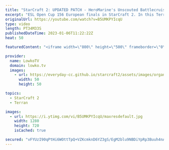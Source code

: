 ```yaml
---
title: "StarCraft 2: UPDATED PATCH - HeroMarine's Unscouted Battlecruisers! (Best-of-5)"
excerpt: "ESL Open Cup 156 European finals in StarCraft 2. In this Terran versus Terran between HeroMarine and uThermal I go over the new and updated patch notes in StarCraft 2 for the Terran. They're mostly similar to the previously announced list, but units such as Viking, the Liberator and the Cyclone get some"
originalUrl: https://youtube.com/watch?v=B5UMKPYIcqU
type: video
length: PT34M33S
publishedDateTime: 2023-01-06T11:22:22Z
heat: 50

featuredContent: "<iframe width=\"800\" height=\"500\" frameborder=\"0\" src=\"https://www.youtube.com/embed/B5UMKPYIcqU\" allow=\"accelerometer; autoplay; encrypted-media; gyroscope; picture-in-picture\" allowfullscreen></iframe>"

provider:
  name: LowkoTV
  domain: lowko.tv
  images:
    - url: https://everyday-cc.github.io/starcraft2/assets/images/organizations/lowko.tv-50x50.jpg
      width: 50
      height: 50

topics:
  - StarCraft 2
  - Terran

images:
  - url: https://i.ytimg.com/vi/B5UMKPYIcqU/maxresdefault.jpg
    width: 1280
    height: 720
    isCached: true

secured: "vFYUzI90qPtHi6WOttTpQ+VZKcmknD6YZ3gS/EgM2blu9NBDiYpRp3Buuh4nAHOlgKNC4adVQoFGQQyKEAkx/toYZU39HA8HxQ4AzHNAOPvHiAMUeB4S3NNbeqKBISQzjlD645HaBETSnUz8FSdviFB4175Gl02BY0URpw0cLCzaz1gRlx2xdKp+fjlD1s5+vC7Q0eUyDV4xgvraEw6Pk0srCXcYe6uXrsPrSreNKcP29GmOOB2/IcmyvLxuC2ee/RAVisAeScH9e1/QmKVwM6VxuHb/QqR186ap4qqXfksvhSm4rXSCur7kajytfaZSHjFlSY4MLXfm8fL9joTZfgbibuOMlNSFfGh69vhnF/Zr48ioc+edhHgWHilouex0MYBbrOd7E7/OPjscmKbz6GQZ5KeAlGKJXOfuV0OAxAc=;ruXjvsVkQ8pOkzSorV298Q=="
---
```


